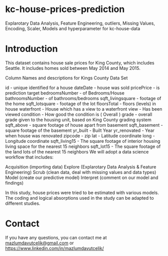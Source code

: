 # kc-house-prices-prediction
Explarotary Data Analysis, Feature Engineering, outliers, Missing Values, Encoding, Scaler, Models and hyperparameter for kc-house-data

# Introduction
This dataset contains house sale prices for King County, which includes Seattle. It includes homes sold between May 2014 and May 2015.

Column Names and descriptions for Kings County Data Set

id - unique identified for a house
dateDate - house was sold
pricePrice - is prediction target
bedroomsNumber - of Bedrooms/House
bathroomsNumber - of bathrooms/bedrooms
sqft_livingsquare - footage of the home
sqft_lotsquare - footage of the lot
floorsTotal - floors (levels) in house
waterfront - House which has a view to a waterfront
view - Has been viewed
condition - How good the condition is ( Overall )
grade - overall grade given to the housing unit, based on King County grading system
sqft_above - square footage of house apart from basement
sqft_basement - square footage of the basement
yr_built - Built Year
yr_renovated - Year when house was renovated
zipcode - zip
lat - Latitude coordinate
long - Longitude coordinate
sqft_living15 - The square footage of interior housing living space for the nearest 15 neighbors
sqft_lot15 - The square footage of the land lots of the nearest 15 neighbors
We will adopt a data science workflow that includes:

Acquisition (importing data)
Explore (Explarotary Data Analysis & Feature Engineering)
Scrub (clean data, deal with missing values and data types)
Model (create our predictive model)
Interpret (comment on our model and findings)


In this study, house prices were tried to be estimated with various models. The coding and logical absorptions used in the study can be adapted to different studies.

# Contact
If you have any questions, you can contact me at mazlumdavutcelik@gmail.com or https://www.linkedin.com/in/mazlumdavutcelik/

